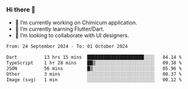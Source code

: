 ### Hi there 👋

<!--
**devcat37/devcat37** is a ✨ _special_ ✨ repository because its `README.md` (this file) appears on your GitHub profile.-->


- 🔭 I’m currently working on Chimicum application.
- 🌱 I’m currently learning Flutter/Dart.
- 👯 I’m looking to collaborate with UI designers.
<!-- - 🤔 I’m looking for help with ... -->

<!--START_SECTION:waka-->

```txt
From: 24 September 2024 - To: 01 October 2024

Dart          13 hrs 15 mins  █████████████████████░░░░   84.14 %
TypeScript    1 hr 28 mins    ██▒░░░░░░░░░░░░░░░░░░░░░░   09.38 %
JSON          56 mins         █▒░░░░░░░░░░░░░░░░░░░░░░░   05.96 %
Other         3 mins          ░░░░░░░░░░░░░░░░░░░░░░░░░   00.37 %
Image (svg)   1 min           ░░░░░░░░░░░░░░░░░░░░░░░░░   00.12 %
```

<!--END_SECTION:waka-->
